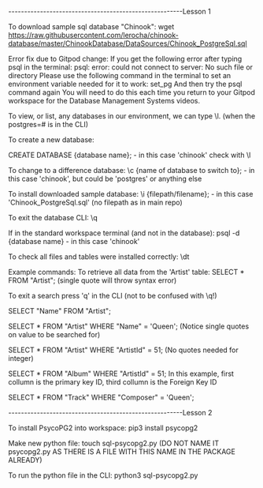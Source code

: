 -------------------------------------------------------Lesson 1

To download sample sql database "Chinook":
wget https://raw.githubusercontent.com/lerocha/chinook-database/master/ChinookDatabase/DataSources/Chinook_PostgreSql.sql


Error fix due to Gitpod change:
If you get the following error after typing psql in the terminal:
psql: error: could not connect to server: No such file or directory
Please use the following command in the terminal to set an environment variable needed for it to work:
set_pg
And then try the psql command again
You will need to do this each time you return to your Gitpod workspace for the Database Management Systems videos.

To view, or list, any databases in our environment, we can type \l. (when the postgres=# is in the CLI)

To create a new database: 

CREATE DATABASE {database name}; - in this case 'chinook'
check with \l

To change to a difference database:
\c {name of database to switch to}; - in this case 'chinook', but could be 'postgres' or anything else

To install downloaded sample database:
\i {filepath/filename}; - in this case 'Chinook_PostgreSql.sql' (no filepath as in main repo)

To exit the database CLI:
\q

If in the standard workspace terminal (and not in the database):
psql -d {database name} - in this case 'chinook'

To check all files and tables were installed correctly:
\dt

Example commands:
To retrieve all data from the 'Artist' table:
SELECT * FROM "Artist"; (single quote will throw syntax error)

To exit a search press 'q' in the CLI (not to be confused with \q!)

SELECT "Name" FROM "Artist";

SELECT * FROM "Artist" WHERE "Name" = 'Queen'; (Notice single quotes on value to be searched for)

SELECT * FROM "Artist" WHERE "ArtistId" = 51; (No quotes needed for integer)

SELECT * FROM "Album" WHERE "ArtistId" = 51;
In this example, first collumn is the primary key ID, third collumn is the Foreign Key ID

SELECT * FROM "Track" WHERE "Composer" = 'Queen';

-------------------------------------------------------Lesson 2

To install PsycoPG2 into workspace:
pip3 install psycopg2

Make new python file:
touch sql-psycopg2.py (DO NOT NAME IT psycopg2.py AS THERE IS A FILE WITH THIS NAME IN THE PACKAGE ALREADY)

To run the python file in the CLI:
python3 sql-psycopg2.py